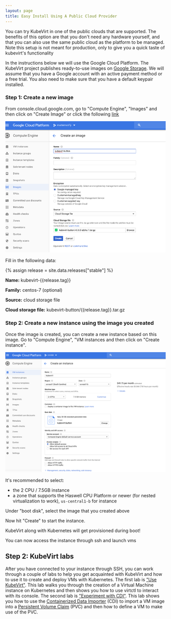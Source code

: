 ```yaml
---
layout: page
title: Easy Install Using A Public Cloud Provider
---
```


You can try KubeVirt in one of the public clouds that are supported. The
benefits of this option are that you don't need any hardware yourself, and that
you can also use the same public cloud as the platform to be managed.
Note this setup is not meant for production, only to give you a quick taste of kubevirt's functionality

In the instructions below we will use the Google Cloud Platform. The KubeVirt
project publishes ready-to-use images on [Google
Storage](https://console.cloud.google.com/storage/browser/kubevirt-button). We will
assume that you have a Google account with an active payment method or a free
trial. You also need to make sure that you have a default keypair installed.


### Step 1: Create a new image

From console.cloud.google.com, go to "Compute Engine", "Images" and then click
on "Create Image" or click the following [link](https://console.cloud.google.com/compute/imagesAdd?)

![screenshot0040](/assets/images/kubevirt-button/create_image.png)

Fill in the following data:

{% assign release = site.data.releases["stable"] %}

**Name:** kubevirt-{{release.tag}}

**Family:** centos-7 (optional)

**Source:** cloud storage file

**Cloud storage file:** kubevirt-button/{{release.tag}}.tar.gz

### Step 2: Create a new instance using the image you created

Once the image is created, you can create a new instance based on this image.
Go to "Compute Engine", "VM instances and then click on "Create instance".

![screenshot0042](/assets/images/kubevirt-button/create_instance_1.png)

It's recommended to select:

- the 2 CPU / 7.5GB instance
- a zone that supports the Haswell CPU Platform or newer (for nested virtualization to work), `us-central1-b` for instance

Under "boot disk",
select the image that you created above

Now hit "Create" to start the instance.

KubeVirt along with Kubernetes will get provisioned during boot!

You can now access the instance through ssh and launch vms

## Step 2: KubeVirt labs
 After you have connected to your instance through SSH, you can
work through a couple of labs to help you get acquainted with KubeVirt
and how to use it to create and deploy VMs with Kubernetes.
 The first lab is ["Use KubeVirt"](../labs/kubernetes/lab6). This lab walks you
through the creation of a Virtual Machine instance on Kubernetes and then
shows you how to use virtctl to interact with its console.
 The second lab is ["Experiment with CDI"](../labs/kubernetes/lab7). This
lab shows you how to use the [Containerized Data Importer](https://github.com/kubevirt/containerized-data-importer)
(CDI) to import a VM image into a [Persistent Volume Claim](https://kubernetes.io/docs/concepts/storage/persistent-volumes/)
(PVC) and then how to define a VM to make use of the PVC.
